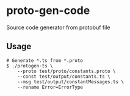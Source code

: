 # proto-gen-code

Source code generator from protobuf file


## Usage

```shell
# Generate *.ts from *.proto
$ ./protogen-ts \
    --proto test/proto/constants.proto \
    --const test/output/constants.ts \
    --msg test/output/constantMessages.ts \
    --rename Error=ErrorType
```
